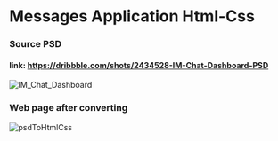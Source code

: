 # Messages Application Html-Css

### Source PSD
#### link: https://dribbble.com/shots/2434528-IM-Chat-Dashboard-PSD

![IM_Chat_Dashboard](https://user-images.githubusercontent.com/58641475/94718013-c3fc5a00-0359-11eb-951d-c09fb6fe9cfb.gif)

### Web page after converting

![psdToHtmlCss](https://user-images.githubusercontent.com/58641475/94718108-e7270980-0359-11eb-8d56-6e85b4cbdcb6.png)
